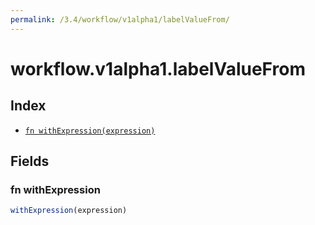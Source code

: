 ```yaml
---
permalink: /3.4/workflow/v1alpha1/labelValueFrom/
---
```


# workflow.v1alpha1.labelValueFrom



## Index

* [`fn withExpression(expression)`](#fn-withexpression)

## Fields

### fn withExpression

```ts
withExpression(expression)
```

